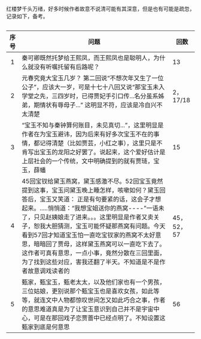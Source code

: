 红楼梦千头万绪，好多时候作者故意不说清可能有其深意，但是也有可能是疏忽，记录如下，备考。

## 

|   序号     | 问题 | 回数|
|:-----:|----------------------------------------|-----|
| 1 |  秦可卿既然托梦给王熙凤，而王熙凤也是聪明人，为什么就没有听嘱托留有后路呢？        |  13 |
| 2 |  元春究竟大宝玉几岁？  第二回说“不想次年又生了一位公子”，应该大一岁，可是十七十八回又说“那宝玉未入学堂之先，三四岁时，已得贾妃手引口传...名分虽系姊弟，期情状有辱母子...” 这明显不符，应该是冷自兴不太清楚     |  2，17/18 |
| 3 |  “宝玉不知与秦钟算何账目，未见真切...”，这里明显是作者在为宝玉避讳，因为后来有好多次宝玉不在的事情，都记得清楚（比如贾芸，小红之事），这里只是不肯写出宝玉的龙阳之好罢了。说起来，这个爱好估计是上层社会的一个传统，文中明确提到的就有贾琏，宝玉，薛蟠      |  15 |
| 4 | 45回宝钗给黛玉燕窝，黛玉感激不尽。52回宝玉竟然提到这事，宝玉问黛玉晚上睡怎样，咳嗽如何？黛玉回答后，宝玉又笑道： 正是有句要紧的话，这会子才想起来。.....悄悄道：“我想宝姐送你的燕窝----”一语未了，只见赵姨娘走了进来。。。这里明显是作者又卖关子，恕我大胆猜测，宝玉可能怀疑那燕窝有问题。今天看到57回才知道宝玉怕一直吃宝钗家的燕窝不太好意思，暗暗回了贾母，这样黛玉燕窝可以一直吃下去了。这作者可真有意思，一点小事，竟然分散在三回里面，为了找到这些对应，害我还翻了半天。不知道是不是作者故意调戏读者的|45，52，57|
| 5 | 甄家，甄宝玉，甄老太太，以及他们家也有一个男孩，三位姑娘，更别说那个甄宝玉也是喜欢女孩，如此等等，就连文中人物都惊叹世间怎又如此巧合之事，作者的意思难道真是为了让宝玉意识到自己并不是宇宙中心，可是在那回戏子恋贾蔷中已经点明了。不知设置这甄家到底是何意思 | 56 |
